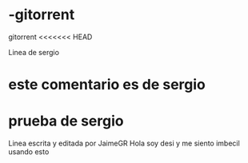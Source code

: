 # -gitorrent
 gitorrent
<<<<<<< HEAD


Linea de sergio



# este comentario es de sergio
prueba de sergio
=======
Linea escrita y editada por JaimeGR
Hola soy desi y me siento imbecil usando esto